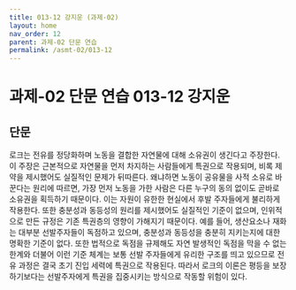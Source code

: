 ```yaml
---
title: 013-12 강지운 (과제-02)
layout: home
nav_order: 12
parent: 과제-02 단문 연습
permalink: /asmt-02/013-12
---
```


# 과제-02 단문 연습 013-12 강지운 

## 단문

로크는 전유를 정당화하며 노동을 결합한 자연물에 대해 소유권이 생긴다고 주장한다. 이 주장은 근본적으로 자연물을 먼저 차지하는 사람들에게 특권으로 작용되며, 비록 제약을 제시했어도 실질적인 문제가 뒤따른다. 왜냐하면 노동이 공유물을 사적 소유로 바꾼다는 원리에 따르면, 가장 먼저 노동을 가한 사람은 다른 누구의 동의 없이도 곧바로 소유권을 획득하기 때문이다. 이는 자원이 유한한 현실에서 후발 주자들에게 불리하게 작용한다. 또한 충분성과 동등성의 원리를 제시했어도 실질적인 기준이 없으며, 인위적으로 만든 규정은 기존 특권층의 영향이 가해지기 때문이다. 예를 들어, 생산요소나 재화는 대부분 선발주자들이 독점하고 있으며, 충분성과 동등성을 충분히 지키는지에 대한 명확한 기준이 없다. 또한 법적으로 독점을 규제해도 자연 발생적인 독점을 막을 수 없는 한계와 더불어 이런 기준 체계는 보통 선발 주자들에게 유리한 구조를 띄고 있으므로 전유 과정은 결국 초기 진입 세력에 특권으로 작용된다. 따라서 로크의 이론은 평등을 보장하기보다는 선발주자에게 특권을 집중시키는 방식으로 작동할 위험이 있다.
